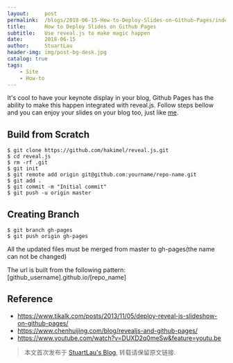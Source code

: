 ```yaml
---
layout:     post
permalink:  /blogs/2018-06-15-How-to-Deploy-Slides-on-Github-Pages/index.html
title:      How to Deploy Slides on Github Pages
subtitle:   Use reveal.js to make magic happen 
date:       2018-06-15
author:     StuartLau
header-img: img/post-bg-desk.jpg
catalog: true
tags:
    - Site
    - How-to
---
```

It's cool to have your keynote display in your blog, Github Pages has the ability to make this 
happen integrated with reveal.js.
Follow steps bellow and you can enjoy your slides on your blog too, just like [me]().

## Build from Scratch

	$ git clone https://github.com/hakimel/reveal.js.git
	$ cd reveal.js
	$ rm -rf .git
	$ git init
	$ git remote add origin git@github.com:yourname/repo-name.git
	$ git add .
	$ git commit -m "Initial commit"
	$ git push -u origin master

## Creating Branch
	$ git branch gh-pages
	$ git push origin gh-pages

All the updated files must be merged from master to gh-pages(the name can not be changed)	

The url is built from the following pattern: <br>
[github_username].github.io/[repo_name]

## Reference
- https://www.tikalk.com/posts/2013/11/05/deploy-reveal-js-slideshow-on-github-pages/
- https://www.chenhuijing.com/blog/revealjs-and-github-pages/
- https://www.youtube.com/watch?v=DUXD2q0meSw&feature=youtu.be

> 本文首次发布于 [StuartLau's Blog](https://stuartlau.github.io), 转载请保留原文链接.
